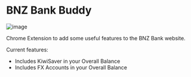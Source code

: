 # BNZ Bank Buddy

![image](https://github.com/chase-manning/bnz-bank-buddy/assets/53957795/376c0b7d-a1fd-4b51-9aca-5752d7975a7d)

Chrome Extension to add some useful features to the BNZ Bank website.

Current features:

- Includes KiwiSaver in your Overall Balance
- Includes FX Accounts in your Overall Balance
